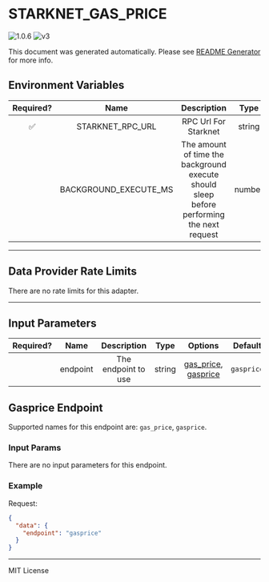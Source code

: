 # STARKNET_GAS_PRICE

![1.0.6](https://img.shields.io/github/package-json/v/smartcontractkit/external-adapters-js?filename=packages/sources/starknet-gas-price/package.json) ![v3](https://img.shields.io/badge/framework%20version-v3-blueviolet)

This document was generated automatically. Please see [README Generator](../../scripts#readme-generator) for more info.

## Environment Variables

| Required? |         Name          |                                        Description                                        |  Type  | Options | Default |
| :-------: | :-------------------: | :---------------------------------------------------------------------------------------: | :----: | :-----: | :-----: |
|    ✅     |   STARKNET_RPC_URL    |                                   RPC Url For Starknet                                    | string |         |         |
|           | BACKGROUND_EXECUTE_MS | The amount of time the background execute should sleep before performing the next request | number |         | `10000` |

---

## Data Provider Rate Limits

There are no rate limits for this adapter.

---

## Input Parameters

| Required? |   Name   |     Description     |  Type  |                             Options                             |  Default   |
| :-------: | :------: | :-----------------: | :----: | :-------------------------------------------------------------: | :--------: |
|           | endpoint | The endpoint to use | string | [gas_price](#gasprice-endpoint), [gasprice](#gasprice-endpoint) | `gasprice` |

## Gasprice Endpoint

Supported names for this endpoint are: `gas_price`, `gasprice`.

### Input Params

There are no input parameters for this endpoint.

### Example

Request:

```json
{
  "data": {
    "endpoint": "gasprice"
  }
}
```

---

MIT License
